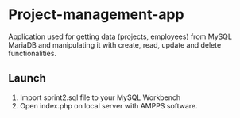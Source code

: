 # Project-management-app

Application used for getting data (projects, employees) from MySQL MariaDB and manipulating it with create, read, update and delete functionalities.

## Launch 

1. Import sprint2.sql file to your MySQL Workbench
2. Open index.php on local server with AMPPS software.
